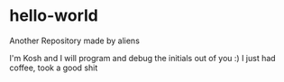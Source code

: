 # hello-world

Another Repository made by aliens

I'm Kosh and I will program and debug the initials out of you :) 
I just had coffee, took a good shit 
